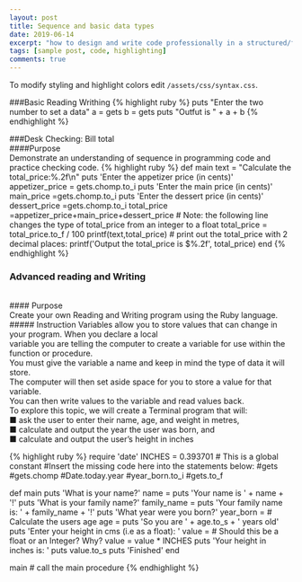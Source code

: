 ```yaml
---
layout: post
title: Sequence and basic data types
date: 2019-06-14
excerpt: "how to design and write code professionally in a structured/functional framework."
tags: [sample post, code, highlighting]
comments: true
---
```




To modify styling and highlight colors edit `/assets/css/syntax.css`.
<p>
    
###Basic Reading Writhing
{% highlight ruby %}
puts "Enter the two number to set a data"
a = gets
b = gets
puts "Outfut is " + a + b
{% endhighlight %}
</p>

<p>
    
###Desk Checking: Bill total
   <br>
####Purpose
<br>
Demonstrate an understanding of sequence in programming code and practice checking code.
{% highlight ruby %}
def main
	text = "Calculate the total_price:%.2f\n"
	puts 'Enter the appetizer price (in cents)'
	appetizer_price = gets.chomp.to_i
	puts 'Enter the main price (in cents)'
	  main_price =gets.chomp.to_i
	puts 'Enter the dessert price (in cents)'
	 dessert_price =gets.chomp.to_i
	 total_price =appetizer_price+main_price+dessert_price
	# Note: the following line changes the type of total_price from an integer to a float
	total_price = total_price.to_f / 100
	printf(text,total_price)
	# print out the total_price with 2 decimal places:
	printf('Output the total_price is $%.2f', total_price)
end
{% endhighlight %}
</p>
<p>
    
### Advanced reading and Writing
<br>
#### Purpose
   <br>
Create your own Reading and Writing program using the Ruby language.
    <br>
##### Instruction
 Variables allow you to store values that can change in your program. When you declare a local<br>
variable you are telling the computer to create a variable for use within the function or procedure.<br>
You must give the variable a name and keep in mind the type of data it will store.<br>
The computer will then set aside space for you to store a value for that variable.<br>
You can then write values to the variable and read values back.<br>
To explore this topic, we will create a Terminal program that will:<br>
■ ask the user to enter their name, age, and weight in metres,<br>
■ calculate and output the year the user was born, and<br>
■ calculate and output the user’s height in inches<br>
    
{% highlight ruby %}
require 'date'
INCHES = 0.393701  # This is a global constant
#Insert the missing code here into the statements below:
#gets
#gets.chomp
#Date.today.year
#year_born.to_i
#gets.to_f

def main
	puts 'What is your name?'
	name =
	puts 'Your name is ' + name + '!'
	puts 'What is your family name?'
	family_name =
	puts 'Your family name is: ' + family_name + '!'
	puts 'What year were you born?'
	year_born =
	# Calculate the users age
	age =
	puts 'So you are ' + age.to_s + ' years old'
	puts 'Enter your height in cms (i.e as a float): '
	value =  # Should this be a float or an Integer? Why?
	value = value * INCHES
	puts 'Your height in inches is: '
	puts value.to_s
	puts 'Finished'
end

main  # call the main procedure
{% endhighlight %}
</p>

